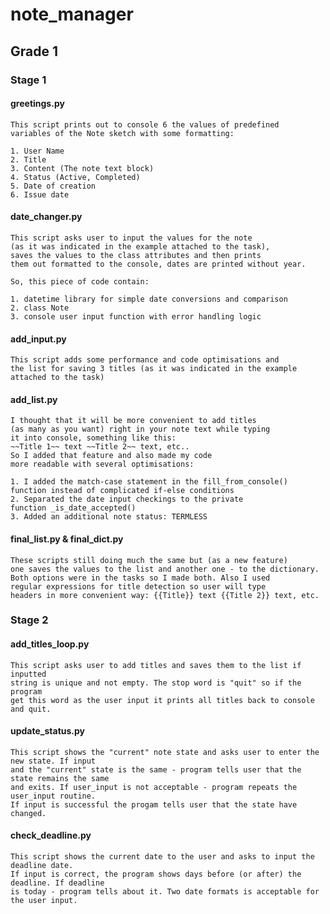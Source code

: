 # note_manager
## Grade 1
### Stage 1
#### greetings.py
    This script prints out to console 6 the values of predefined 
    variables of the Note sketch with some formatting:

    1. User Name
    2. Title
    3. Content (The note text block)
    4. Status (Active, Completed)
    5. Date of creation
    6. Issue date
#### date_changer.py
    This script asks user to input the values for the note 
    (as it was indicated in the example attached to the task),
    saves the values to the class attributes and then prints 
    them out formatted to the console, dates are printed without year.

    So, this piece of code contain:

    1. datetime library for simple date conversions and comparison
    2. class Note
    3. console user input function with error handling logic
#### add_input.py
    This script adds some performance and code optimisations and 
    the list for saving 3 titles (as it was indicated in the example 
    attached to the task)
#### add_list.py
    I thought that it will be more convenient to add titles 
    (as many as you want) right in your note text while typing
    it into console, something like this:
    ~~Title 1~~ text ~~Title 2~~ text, etc..
    So I added that feature and also made my code 
    more readable with several optimisations: 

    1. I added the match-case statement in the fill_from_console() 
    function instead of complicated if-else conditions
    2. Separated the date input checkings to the private 
    function _is_date_accepted()
    3. Added an additional note status: TERMLESS
#### final_list.py & final_dict.py
    These scripts still doing much the same but (as a new feature) 
    one saves the values to the list and another one - to the dictionary.
    Both options were in the tasks so I made both. Also I used
    regular expressions for title detection so user will type
    headers in more convenient way: {{Title}} text {{Title 2}} text, etc.
### Stage 2
#### add_titles_loop.py
    This script asks user to add titles and saves them to the list if inputted
    string is unique and not empty. The stop word is "quit" so if the program
    get this word as the user input it prints all titles back to console and quit.
#### update_status.py
    This script shows the "current" note state and asks user to enter the new state. If input
    and the "current" state is the same - program tells user that the state remains the same
    and exits. If user_input is not acceptable - program repeats the user_input routine.
    If input is successful the progam tells user that the state have changed.
#### check_deadline.py
    This script shows the current date to the user and asks to input the deadline date.
    If input is correct, the program shows days before (or after) the deadline. If deadline
    is today - program tells about it. Two date formats is acceptable for the user input. 
